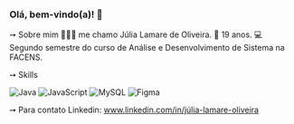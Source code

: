 ### Olá, bem-vindo(a)! 👋

➙ Sobre mim
🙋🏻‍♀️ me chamo Júlia Lamare de Oliveira.
👤 19 anos.
💻 Segundo semestre do curso de Análise e Desenvolvimento de Sistema na FACENS.

➙ Skills 

![Java](https://img.shields.io/badge/java-%23ED8B00.svg?logo=java&logoColor=white)
![JavaScript](https://img.shields.io/badge/javascript-%23323330.svg?logo=javascript&logoColor=%23F7DF1E)
![MySQL](https://img.shields.io/badge/mysql-%2300f.svg?logo=mysql&logoColor=white)
![Figma](https://img.shields.io/badge/figma-%23F24E1E.svg?logo=figma&logoColor=white)

➙ Para contato
Linkedin: www.linkedin.com/in/júlia-lamare-oliveira
          
          
          
